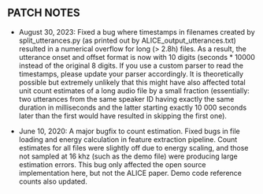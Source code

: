 PATCH NOTES
-------------------

- August 30, 2023: Fixed a bug where timestamps in filenames created by split_utterances.py (as printed out by ALICE_output_utterances.txt) resulted in a numerical overflow for long (> 2.8h) files. As a result, the utterance onset and offset format is now with 10 digits (seconds * 10000 instead of the original 8 digits. If you use a custom parser to read the timestamps, please update your parser accordingly. It is theoretically possible but extremely unlikely that this might have also affected total unit count estimates of a long audio file by a small fraction (essentially: two utterances from the same speaker ID having exactly the same duration in milliseconds and the latter starting exactly 10 000 seconds later than the first would have resulted in skipping the first one).    

- June 10, 2020: A major bugfix to count estimation. Fixed bugs in file loading and energy calculation in feature extraction pipeline. Count estimates for all files were slightly off due to energy scaling, and those not sampled at 16 khz (such as the demo file) were producing large estimation errors. This bug only affected the open source implementation here, but not the ALICE paper. Demo code reference counts also updated.
